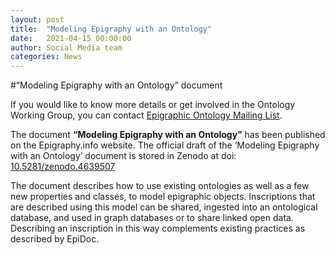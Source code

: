 ```yaml
---
layout: post
title:  "Modeling Epigraphy with an Ontology"
date:   2021-04-15 00:00:00
author: Social Media team
categories: News
---
```


#“Modeling Epigraphy with an Ontology” document

If you would like to know more details or get involved in the Ontology Working Group, you can contact [Epigraphic Ontology Mailing List](mailto:epont@googlegroups.com).

The document **“Modeling Epigraphy with an Ontology”** has been published on the Epigraphy.info website. The official draft of the ‘Modeling Epigraphy with an Ontology’ document is stored in Zenodo at doi: [10.5281/zenodo.4639507](10.5281/zenodo.4639507)

The document describes how to use existing ontologies as well as a few new properties and classes, to model epigraphic objects. Inscriptions that are described using this model can be shared, ingested into an ontological database, and used in graph databases or to share linked open data. Describing an inscription in this way complements existing practices as described by EpiDoc.

